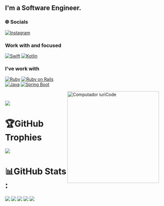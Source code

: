 ## I'm a Software Engineer.

### 🌐 Socials
[![Instagram](https://img.shields.io/badge/Instagram-andre.borba_-purple?style=for-the-badge&logo=instagram)](https://instagram.com/andre.borba_)

### Work with and focused
[![Swift](https://img.shields.io/badge/Swift-%23f05138?style=for-the-badge&logo=swift&logoColor=white)](https://developer.apple.com/swift/)
[![Kotlin](https://img.shields.io/badge/Kotlin-%236F42C1?style=for-the-badge&logo=kotlin&logoColor=white)](https://kotlinlang.org/)

### I've work with
[![Ruby](https://img.shields.io/badge/Ruby-CC342D?style=for-the-badge&logo=ruby&logoColor=white)](https://www.ruby-lang.org/en/)
[![Ruby on Rails](https://img.shields.io/badge/Ruby%20on%20Rails-%23CC0000?style=for-the-badge&logo=ruby-on-rails&logoColor=white)](https://rubyonrails.org/) <br>
[![Java](https://img.shields.io/badge/Java-%23FF5733?style=for-the-badge&logo=java&logoColor=white)](https://www.oracle.com/java/)
[![Spring Boot](https://img.shields.io/badge/Spring%20Boot-%236DB33F?style=for-the-badge&logo=spring&logoColor=white)](https://spring.io/projects/spring-boot/)

<img src="https://raw.githubusercontent.com/MicaelliMedeiros/micaellimedeiros/master/image/computer-illustration.png" min-width="300px" max-width="300px" width="300px" align="right" alt="Computador iuriCode">
<br>

[![](https://visitcount.itsvg.in/api?id=AF2B&icon=3&color=1)](https://visitcount.itsvg.in)

# 🏆GitHub Trophies
![](https://github-profile-trophy.vercel.app/?username=AF2B&theme=github&no-frame=false&no-bg=false&margin-w=4)

# 📊GitHub Stats :
![](http://github-profile-summary-cards.vercel.app/api/cards/profile-details?username=af2b&theme=github)
![](http://github-profile-summary-cards.vercel.app/api/cards/repos-per-language?username=af2b&theme=github)
![](http://github-profile-summary-cards.vercel.app/api/cards/most-commit-language?username=af2b&theme=github)
![](http://github-profile-summary-cards.vercel.app/api/cards/stats?username=af2b&theme=github)
![](http://github-profile-summary-cards.vercel.app/api/cards/productive-time?username=af2b&theme=github&utcOffset=8)
